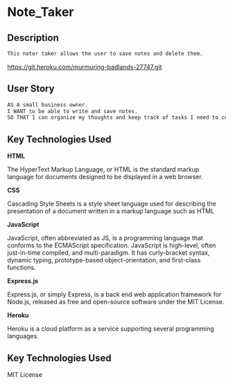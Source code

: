 # Note_Taker

## Description
```md
This noter taker allows the user to save notes and delete them.
```
https://git.heroku.com/murmuring-badlands-27747.git
## User Story 

```md
AS A small business owner.
I WANT to be able to write and save notes.
SO THAT I can organize my thoughts and keep track of tasks I need to complete.
```

## Key Technologies Used

**HTML**

The HyperText Markup Language, or HTML is the standard markup language for documents designed to be displayed in a web browser. 

**CSS**

Cascading Style Sheets is a style sheet language used for describing the presentation of a document written in a markup language such as HTML

**JavaScript**

JavaScript, often abbreviated as JS, is a programming language that conforms to the ECMAScript specification. JavaScript is high-level, often just-in-time compiled,
and multi-paradigm. It has curly-bracket syntax, dynamic typing, prototype-based object-orientation, and first-class functions.

**Express.js**

Express.js, or simply Express, is a back end web application framework for Node.js, released as free and open-source software under the MIT License.

**Heroku**

Heroku is a cloud platform as a service supporting several programming languages.

## Key Technologies Used

MIT License
